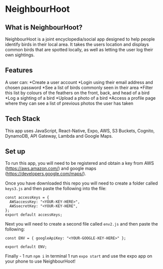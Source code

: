 # NeighbourHoot

## What is NeighbourHoot?

NeighbourHoot is a joint encyclopedia/social app designed to help people identify birds in their local area. It takes the users location and displays common birds that are spotted locally, as well as letting the user log their own sightings.

## Features

A user can:
*Create a user account
*Login using their email address and chosen password
*See a list of birds commonly seen in their area
*Filter this list by colours of the feathers on the front, back, and head of a bird
*Log a sighting of a bird
*Upload a photo of a bird
\*Access a profile page where they can see a list of previous photos the user has taken

## Tech Stack

This app uses JavaScript, React-Native, Expo, AWS, S3 Buckets, Cognito, DynamoDB, API Gateway, Lambda and Google Maps.

## Set up

To run this app, you will need to be registered and obtain a key from AWS (https://aws.amazon.com/) and google maps (https://developers.google.com/maps/).

Once you have downloaded this repo you will need to create a folder called `keys3.js` and then paste the following into the file:

```
const accessKeys = {
  AWSaccessKey: "<YOUR-KEY-HERE>",
  AWSsecretKey: "<YOUR-KEY-HERE",
};
export default accessKeys;
```

Next you will need to create a second file called `env2.js` and then paste the following:

```
const ENV = { googleApiKey: "<YOUR-GOOGLE-KEY-HERE>" };

export default ENV;
```

Finally -
1 run `npm i` in terminal
1 run `expo start` and use the expo app on your phone to use NeighbourHoot!
